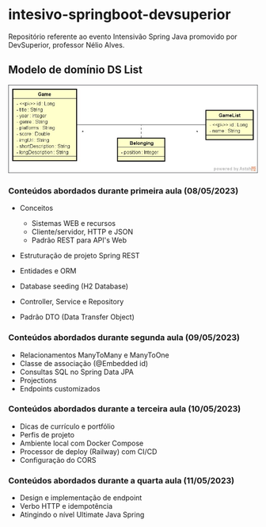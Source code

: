 # intesivo-springboot-devsuperior
Repositório referente ao evento Intensivão Spring Java promovido por DevSuperior, professor Nélio Alves.

## Modelo de domínio DS List
![domain_model](assets/domain_model.jpeg)

### Conteúdos abordados durante primeira aula (08/05/2023)

- Conceitos 
  - Sistemas WEB e recursos
  - Cliente/servidor, HTTP e JSON
  - Padrão REST para API's Web

- Estruturação de projeto Spring REST
- Entidades e ORM
- Database seeding (H2 Database)
- Controller, Service e Repository
- Padrão DTO (Data Transfer Object)

### Conteúdos abordados durante segunda aula (09/05/2023)

- Relacionamentos ManyToMany e ManyToOne
- Classe de associação (@Embedded id)
- Consultas SQL no Spring Data JPA
- Projections
- Endpoints customizados

### Conteúdos abordados durante a terceira aula (10/05/2023)

- Dicas de currículo e portfólio
- Perfis de projeto
- Ambiente local com Docker Compose
- Processor de deploy (Railway) com CI/CD
- Configuração do CORS

### Conteúdos abordados durante a quarta aula (11/05/2023)

- Design e implementação de endpoint
- Verbo HTTP e idempotência
- Atingindo o nível Ultimate Java Spring
